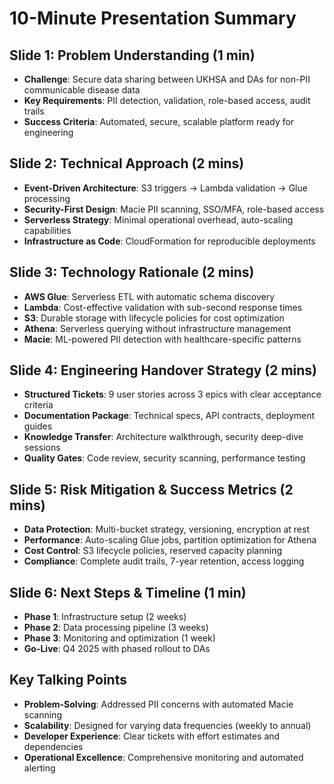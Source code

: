 # 10-Minute Presentation Summary

## Slide 1: Problem Understanding (1 min)
- **Challenge**: Secure data sharing between UKHSA and DAs for non-PII communicable disease data
- **Key Requirements**: PII detection, validation, role-based access, audit trails
- **Success Criteria**: Automated, secure, scalable platform ready for engineering

## Slide 2: Technical Approach (2 mins)
- **Event-Driven Architecture**: S3 triggers → Lambda validation → Glue processing
- **Security-First Design**: Macie PII scanning, SSO/MFA, role-based access
- **Serverless Strategy**: Minimal operational overhead, auto-scaling capabilities
- **Infrastructure as Code**: CloudFormation for reproducible deployments

## Slide 3: Technology Rationale (2 mins)
- **AWS Glue**: Serverless ETL with automatic schema discovery
- **Lambda**: Cost-effective validation with sub-second response times  
- **S3**: Durable storage with lifecycle policies for cost optimization
- **Athena**: Serverless querying without infrastructure management
- **Macie**: ML-powered PII detection with healthcare-specific patterns

## Slide 4: Engineering Handover Strategy (2 mins)
- **Structured Tickets**: 9 user stories across 3 epics with clear acceptance criteria
- **Documentation Package**: Technical specs, API contracts, deployment guides
- **Knowledge Transfer**: Architecture walkthrough, security deep-dive sessions
- **Quality Gates**: Code review, security scanning, performance testing

## Slide 5: Risk Mitigation & Success Metrics (2 mins)
- **Data Protection**: Multi-bucket strategy, versioning, encryption at rest
- **Performance**: Auto-scaling Glue jobs, partition optimization for Athena
- **Cost Control**: S3 lifecycle policies, reserved capacity planning
- **Compliance**: Complete audit trails, 7-year retention, access logging

## Slide 6: Next Steps & Timeline (1 min)
- **Phase 1**: Infrastructure setup (2 weeks)
- **Phase 2**: Data processing pipeline (3 weeks)  
- **Phase 3**: Monitoring and optimization (1 week)
- **Go-Live**: Q4 2025 with phased rollout to DAs

## Key Talking Points
- **Problem-Solving**: Addressed PII concerns with automated Macie scanning
- **Scalability**: Designed for varying data frequencies (weekly to annual)
- **Developer Experience**: Clear tickets with effort estimates and dependencies
- **Operational Excellence**: Comprehensive monitoring and automated alerting
